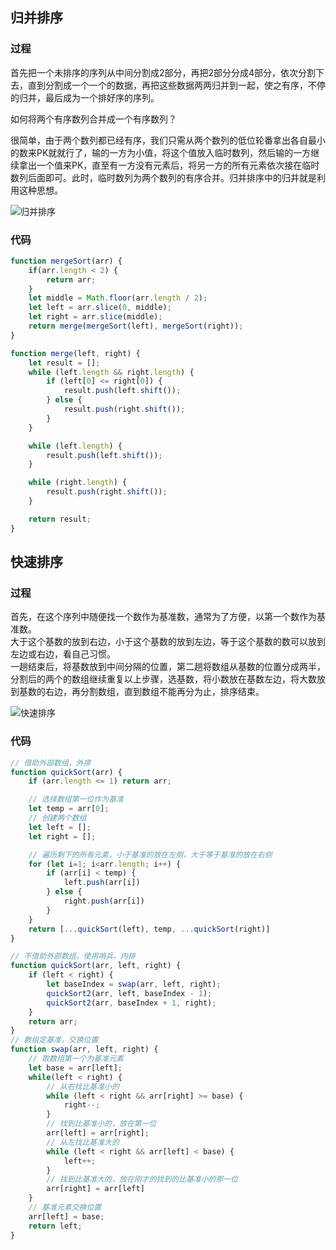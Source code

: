 ## 归并排序
### 过程
首先把一个未排序的序列从中间分割成2部分，再把2部分分成4部分，依次分割下去，直到分割成一个一个的数据，再把这些数据两两归并到一起，使之有序，不停的归并，最后成为一个排好序的序列。

如何将两个有序数列合并成一个有序数列？

很简单，由于两个数列都已经有序，我们只需从两个数列的低位轮番拿出各自最小的数来PK就就行了，输的一方为小值，将这个值放入临时数列，然后输的一方继续拿出一个值来PK，直至有一方没有元素后，将另一方的所有元素依次接在临时数列后面即可。此时，临时数列为两个数列的有序合并。归并排序中的归并就是利用这种思想。

![归并排序](https://cdn.lishuxue.site/blog/image/%E6%95%B0%E6%8D%AE%E7%BB%93%E6%9E%84%E4%B8%8E%E7%AE%97%E6%B3%95/mergeSort.gif)

### 代码
```js
function mergeSort(arr) {
    if(arr.length < 2) {
        return arr;
    }
    let middle = Math.floor(arr.length / 2);
    let left = arr.slice(0, middle);
    let right = arr.slice(middle);
    return merge(mergeSort(left), mergeSort(right));
}

function merge(left, right) {
    let result = [];
    while (left.length && right.length) {
        if (left[0] <= right[0]) {
            result.push(left.shift());
        } else {
            result.push(right.shift());
        }
    }

    while (left.length) {
        result.push(left.shift());
    }

    while (right.length) {
        result.push(right.shift());
    } 

    return result;
}
```

## 快速排序
### 过程
首先，在这个序列中随便找一个数作为基准数，通常为了方便，以第一个数作为基准数。  
大于这个基数的放到右边，小于这个基数的放到左边，等于这个基数的数可以放到左边或右边，看自己习惯。  
一趟结束后，将基数放到中间分隔的位置，第二趟将数组从基数的位置分成两半，分割后的两个的数组继续重复以上步骤，选基数，将小数放在基数左边，将大数放到基数的右边，再分割数组，直到数组不能再分为止，排序结束。

![快速排序](https://cdn.lishuxue.site/blog/image/%E6%95%B0%E6%8D%AE%E7%BB%93%E6%9E%84%E4%B8%8E%E7%AE%97%E6%B3%95/quickSort.gif)

### 代码
```js
// 借助外部数组，外排
function quickSort(arr) {
    if (arr.length <= 1) return arr;

    // 选择数组第一位作为基准
    let temp = arr[0];
    // 创建两个数组
    let left = [];
    let right = [];

    // 遍历剩下的所有元素，小于基准的放在左侧，大于等于基准的放在右侧
    for (let i=1; i<arr.length; i++) {
        if (arr[i] < temp) {
            left.push(arr[i])
        } else {
            right.push(arr[i])
        }
    }
    return [...quickSort(left), temp, ...quickSort(right)]
}

// 不借助外部数组，使用哨兵。内排
function quickSort(arr, left, right) {
    if (left < right) {
        let baseIndex = swap(arr, left, right);
        quickSort2(arr, left, baseIndex - 1);
        quickSort2(arr, baseIndex + 1, right);
    }
    return arr;
}
// 数组定基准，交换位置
function swap(arr, left, right) {
    // 取数组第一个为基准元素
    let base = arr[left];
    while(left < right) {
        // 从右找比基准小的
        while (left < right && arr[right] >= base) {
            right--;
        }
        // 找到比基准小的，放在第一位
        arr[left] = arr[right];
        // 从左找比基准大的
        while (left < right && arr[left] < base) {
            left++;
        }
        // 找到比基准大的，放在刚才的找到的比基准小的那一位
        arr[right] = arr[left]
    }
    // 基准元素交换位置
    arr[left] = base;
    return left;
}
```